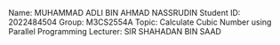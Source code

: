 Name: MUHAMMAD ADLI BIN AHMAD NASSRUDIN
Student ID: 2022484504
Group: M3CS2554A
Topic: Calculate Cubic Number using Parallel Programming
Lecturer: SIR SHAHADAN BIN SAAD
